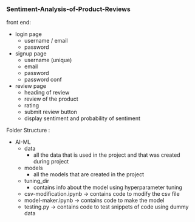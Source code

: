 ### Sentiment-Analysis-of-Product-Reviews

front end:
  - login page
    - username / email
    - password
  - signup page
    - username (unique)
    - email
    - password
    - password conf
  - review page
    - heading of review
    - review of the product
    - rating
    - submit review button
    - display sentiment and probability of sentiment

Folder Structure :
  - AI-ML
    - data
      - all the data that is used in the project and that was created during project
    - models
      - all the models that are created in the project
    - tuning_dir
      - contains info about the model using hyperparameter tuning
    - csv-modification.ipynb -> contains code to modify the csv file
    - model-maker.ipynb -> contains code to make the model
    - testing.py -> contains code to test snippets of code using dummy data